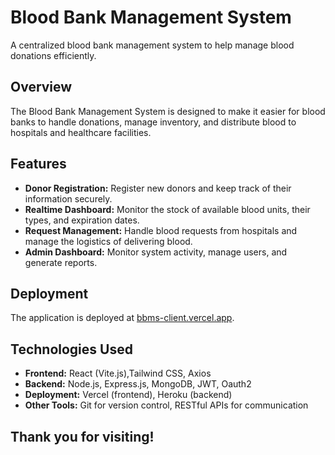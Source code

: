 # Blood Bank Management System

A centralized blood bank management system to help manage blood donations efficiently.

## Overview

The Blood Bank Management System is designed to make it easier for blood banks to handle donations, manage inventory, and distribute blood to hospitals and healthcare facilities.

## Features

- **Donor Registration:** Register new donors and keep track of their information securely.
- **Realtime Dashboard:** Monitor the stock of available blood units, their types, and expiration dates.
- **Request Management:** Handle blood requests from hospitals and manage the logistics of delivering blood.
- **Admin Dashboard:** Monitor system activity, manage users, and generate reports.

## Deployment

The application is deployed at [bbms-client.vercel.app](https://bbms-client.vercel.app).

## Technologies Used

- **Frontend:** React (Vite.js),Tailwind CSS, Axios
- **Backend:** Node.js, Express.js, MongoDB, JWT, Oauth2
- **Deployment:** Vercel (frontend), Heroku (backend)
- **Other Tools:** Git for version control, RESTful APIs for communication

## Thank you for visiting!